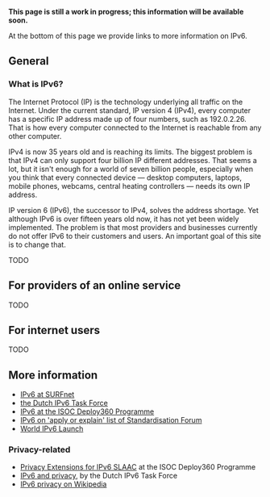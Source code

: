 **This page is still a work in progress; this information will be available
soon.**

At the bottom of this page we provide links to more information on IPv6.

## General

### What is IPv6?

The Internet Protocol (IP) is the technology underlying all traffic on the
Internet. Under the current standard, IP version 4 (IPv4), every computer has
a specific IP address made up of four numbers, such as 192.0.2.26. That is how
every computer connected to the Internet is reachable from any other computer.

IPv4 is now 35 years old and is reaching its limits. The biggest problem is
that IPv4 can only support four billion IP different addresses. That seems a
lot, but it isn&#39;t enough for a world of seven billion people, especially
when you think that every connected device &mdash; desktop computers, laptops,
mobile phones, webcams, central heating controllers &mdash; needs its own IP
address.

IP version 6 (IPv6), the successor to IPv4, solves the address shortage. Yet
although IPv6 is over fifteen years old now, it has not yet been widely
implemented. The problem is that most providers and businesses currently do
not offer IPv6 to their customers and users. An important goal of this site is
to change that.

TODO

## For providers of an online service

TODO

## For internet users

TODO

## More information

- [IPv6 at SURFnet](https://www.surf.nl/kennis-en-innovatie/innovatieprojecten/startdatum-2009/ipv6.html)
- [the Dutch IPv6 Task Force](http://www.ipv6-taskforce.nl/)
- [IPv6 at the ISOC Deploy360 Programme](http://www.internetsociety.org/deploy360/ipv6/)
- [IPv6 on 'apply or explain' list of Standardisation Forum](https://lijsten.forumstandaardisatie.nl/open-standaard/ipv6-en-ipv4)
- [World IPv6 Launch](http://www.worldipv6launch.org/)

### Privacy-related

- [Privacy Extensions for IPv6 SLAAC](http://www.internetsociety.org/deploy360/resources/privacy-extensions-for-ipv6-slaac/)
  at the ISOC Deploy360 Programme
- [IPv6 and privacy](http://new.ipv6-taskforce.nl/cms/wp-content/uploads/IPv6_and_privacy_NLIPv6TFv3.pdf), by the Dutch IPv6 Task Force
- [IPv6 privacy on Wikipedia](https://en.wikipedia.org/wiki/IPv6#Privacy)
